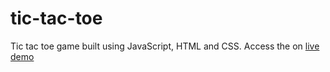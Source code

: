 # tic-tac-toe
Tic tac toe game built using JavaScript, HTML and CSS. Access the on [live demo
](tic-tac-toe-production-9ad9.up.railway.app)
